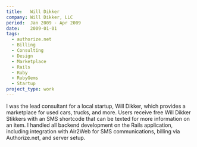 ```yaml
---
title:   Will Dikker
company: Will Dikker, LLC
period:  Jan 2009 - Apr 2009
date:    2009-01-01
tags:
  - authorize.net
  - Billing
  - Consulting
  - Design
  - Marketplace
  - Rails
  - Ruby
  - RubyGems
  - Startup
project_type: work
---
```


I was the lead consultant for a local startup, Will Dikker, which provides a
marketplace for used cars, trucks, and more. Users receive free Will Dikker
Stikkers with an SMS shortcode that can be texted for more information on an
item. I handled all backend development on the Rails application, including
integration with Air2Web for SMS communications, billing via Authorize.net,
and server setup.

<!--
**Biggest Challenge:** Members of the startup came from a print background
and we didn't always agree on my interpretation of design mockups. I learned
quickly that sussing out what level of pixel perfect design a client is
expecting is hugely important.

**Biggest Triumph:** Implementing the SMS gateway and seeing car details from
my DB show up on my phone was pretty fun.
-->
